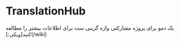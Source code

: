 
# TranslationHub
<div dir="ltr" >
یک دمو برای پروژه مشارکتی واژه گزینی ست
برای اطلاعات بیشتر  را مطالعه کنید[ویکی:](/wiki)
</div>
